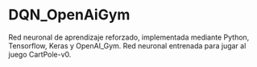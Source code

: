 # DQN_OpenAiGym
Red neuronal de aprendizaje reforzado, implementada mediante Python, Tensorflow, Keras y OpenAI_Gym. Red neuronal entrenada para jugar al juego CartPole-v0. 
